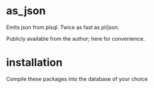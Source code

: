 # as_json
Emits json from plsql. Twice as fast as pl/json.

Publicly available from the author; here for convenience.

# installation
Compile these packages into the database of your choice
